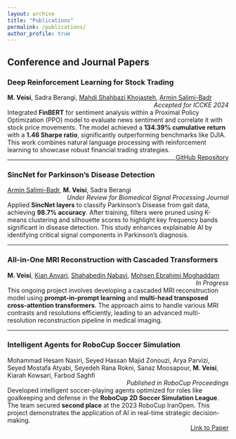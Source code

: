 ```yaml
---
layout: archive
title: "Publications"
permalink: /publications/
author_profile: true
---
```


## Conference and Journal Papers

### Deep Reinforcement Learning for Stock Trading  
**M. Veisi**, Sadra Berangi, [Mahdi Shahbazi Khojasteh](https://scholar.google.com/citations?user=QufpdNgAAAAJ&hl=en), [Armin Salimi-Badr](https://scholar.google.com/citations?user=akmKmMQAAAAJ&hl=en)  
<span style="float:right;"><em>Accepted for ICCKE 2024</em></span>  
Integrated **FinBERT** for sentiment analysis within a Proximal Policy Optimization (PPO) model to evaluate news sentiment and correlate it with stock price movements. The model achieved a **134.39% cumulative return** with a **1.46 Sharpe ratio**, significantly outperforming benchmarks like DJIA. This work combines natural language processing with reinforcement learning to showcase robust financial trading strategies.  
<span style="float:right;"><a href="https://github.com/MahanVeisi8/LSTMppo-DRL-StockTrader">GitHub Repository</a></span>

---

### SincNet for Parkinson’s Disease Detection  
[Armin Salimi-Badr](https://scholar.google.com/citations?user=akmKmMQAAAAJ&hl=en), **M. Veisi**, Sadra Berangi  
<span style="float:right;"><em>Under Review for Biomedical Signal Processing Journal</em></span>  
Applied **SincNet layers** to classify Parkinson’s Disease from gait data, achieving **98.7% accuracy**. After training, filters were pruned using K-means clustering and silhouette scores to highlight key frequency bands significant in disease detection. This study enhances explainable AI by identifying critical signal components in Parkinson’s diagnosis.

---

### All-in-One MRI Reconstruction with Cascaded Transformers  
**M. Veisi**, [Kian Anvari](https://scholar.google.com/citations?user=gHVVhW4AAAAJ&hl=en), [Shahabedin Nabavi](https://scholar.google.com/citations?user=D_mPA6sAAAAJ&hl=en), [Mohsen Ebrahimi Moghaddam](https://scholar.google.com/citations?user=trWxrgcAAAAJ&hl=en)  
<span style="float:right;"><em>In Progress</em></span>  
This ongoing project involves developing a cascaded MRI reconstruction model using **prompt-in-prompt learning** and **multi-head transposed cross-attention transformers**. The approach aims to handle various MRI contrasts and resolutions efficiently, leading to an advanced multi-resolution reconstruction pipeline in medical imaging.

---

### Intelligent Agents for RoboCup Soccer Simulation  
Mohammad Hesam Nasiri, Seyed Hassan Majid Zonouzi, Arya Parvizi, Seyed Mostafa Atyabi, Seyedeh Rana Rokni, Sanaz Moosapour, **M. Veisi**, Kiarah Kowsari, Farbod Saghfi  
<span style="float:right;"><em>Published in RoboCup Proceedings</em></span>  
Developed intelligent soccer-playing agents optimized for roles like goalkeeping and defense in the **RoboCup 2D Soccer Simulation League**. The team secured **second place** at the 2023 RoboCup IranOpen. This project demonstrates the application of AI in real-time strategic decision-making.  
<span style="float:right;"><a href="#">Link to Paper</a></span>
